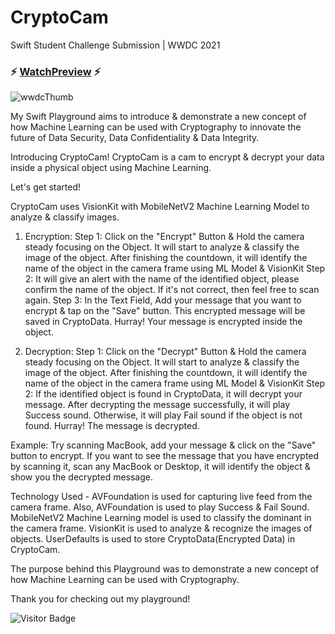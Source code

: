 # CryptoCam
Swift Student Challenge Submission | WWDC 2021

### :zap: [WatchPreview](https://youtu.be/gMEdtcLDdGU) :zap:

![wwdcThumb](https://user-images.githubusercontent.com/39642060/115715144-80207f00-a395-11eb-9ee3-b7ba7eeb9088.png)

My Swift Playground aims to introduce & demonstrate a new concept of how Machine Learning can be used with Cryptography to innovate the future of Data Security, Data Confidentiality & Data Integrity.

Introducing CryptoCam! CryptoCam is a cam to encrypt & decrypt your data inside a physical object using Machine Learning.

Let's get started!

CryptoCam uses VisionKit with MobileNetV2 Machine Learning Model to analyze & classify images.

1. Encryption:
Step 1: Click on the "Encrypt" Button & Hold the camera steady focusing on the Object. It will start to analyze & classify the image of the object. After finishing the countdown, it will identify the name of the object in the camera frame using ML Model & VisionKit
Step 2: It will give an alert with the name of the identified object, please confirm the name of the object. If it's not correct, then feel free to scan again.
Step 3: In the Text Field, Add your message that you want to encrypt & tap on the "Save" button. This encrypted message will be saved in CryptoData.
Hurray! Your message is encrypted inside the object.

2. Decryption:
Step 1: Click on the "Decrypt" Button & Hold the camera steady focusing on the Object. It will start to analyze & classify the image of the object. After finishing the countdown, it will identify the name of the object in the camera frame using ML Model & VisionKit
Step 2: If the identified object is found in CryptoData, it will decrypt your message. After decrypting the message successfully, it will play Success sound. Otherwise, it will play Fail sound if the object is not found.
Hurray! The message is decrypted.

Example: 
Try scanning MacBook, add your message & click on the "Save" button to encrypt.
If you want to see the message that you have encrypted by scanning it, scan any MacBook or Desktop, it will identify the object & show you the decrypted message.

Technology Used -
AVFoundation is used for capturing live feed from the camera frame. Also, AVFoundation is used to play Success & Fail Sound.
MobileNetV2 Machine Learning model is used to classify the dominant in the camera frame.
VisionKit is used to analyze & recognize the images of objects.
UserDefaults is used to store CryptoData(Encrypted Data) in CryptoCam.

The purpose behind this Playground was to demonstrate a new concept of how Machine Learning can be used with Cryptography.

Thank you for checking out my playground!

![Visitor Badge](https://visitor-badge.laobi.icu/badge?page_id=cryptocam)
